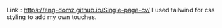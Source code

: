 Link : https://eng-domz.github.io/Single-page-cv/
I used tailwind for css styling to add my own touches.
